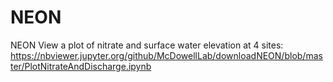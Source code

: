 # NEON
 NEON
View a plot of nitrate and surface water elevation at 4 sites: https://nbviewer.jupyter.org/github/McDowellLab/downloadNEON/blob/master/PlotNitrateAndDischarge.ipynb 
